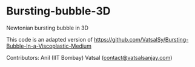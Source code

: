 # Bursting-bubble-3D

Newtonian bursting bubble in 3D

This code is an adapted version of https://github.com/VatsalSy/Bursting-Bubble-In-a-Viscoplastic-Medium

Contributors: 
Anil (IIT Bombay)
Vatsal (contact@vatsalsanjay.com)